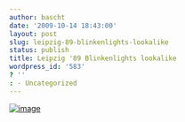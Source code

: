 ```yaml
---
author: bascht
date: '2009-10-14 18:43:00'
layout: post
slug: leipzig-89-blinkenlights-lookalike
status: publish
title: Leipzig '89 Blinkenlights lookalike
wordpress_id: '583'
? ''
: - Uncategorized
---
```


[![image](http://bascht.files.wordpress.com/2009/10/2009-10-09_18-56-00-scaled-1000.jpg?w=300)](http://bascht.files.wordpress.com/2009/10/2009-10-09_18-56-00-scaled-1000.jpg)




